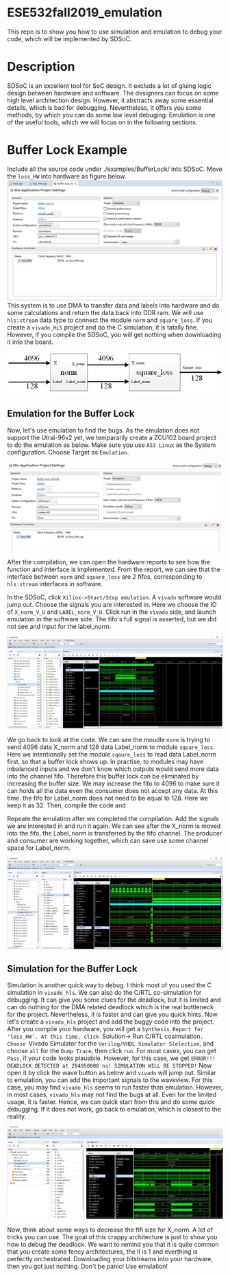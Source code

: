 # ESE532fall2019_emulation
This repo is to show you how to use simulation and emulation to debug your code, which will be implemented by SDSoC.

# Description
SDSoC is an excellent tool for SoC design. It exclude a lot of gluing logic design between hardware and software. The designers can focus on some high level architection design. However, it abstracts away some essential details, which is bad for debugging. Nevertheless, it offers you some methods, by which you can do some low level debuging. Emulation is one of the useful tools, which we will focus on in the following sections.


# Buffer Lock Example
Include all the source code under ./examples/BufferLock/ into SDSoC. Move the `loss_HW` into hardware as figure below.
![](images/bufferLockConfig.jpg)
This system is to use DMA to transfer data and labels into hardware and do some calculations and return the data back into DDR ram. We will use `hls:stream` data type to connect the module `norm` and `square_loss`. If you create a `vivado_HLS` project and do the C simulation, it is tatally fine. However, if you compile the SDSoC, you will get nothing when downloading it into the board.  

![](images/buffer_lock_system.jpg)


## Emulation for the Buffer Lock
Now, let's use emulation to find the bugs. As the emulation does not support the Utral-96v2 yet, we tempararily create a ZCU102 board project to do the emulation as below. Make sure you use `A53 Linux` as the System configuration. Choose Target as `Emulation`.


![](images/zcu102_bufferlock.jpg)


After the compilation, we can open the hardware reports to see how the function and interface is implemented. From the report, we can see that the interface between `norm` and `square_loss` are 2 fifos, corresponding to `hls:stream` interfaces in software.




In the SDSoC, click `Xilinx->Start/Stop emulation`. A `vivado` software would jump out. Choose the signals you are interested in. Here we choose the IO of `X_norm_V_U` and `LABEL_norm_V_U`. Click run in the `vivado` side, and launch emulation in the software side. The fifo's full signal is asserted, but we did not see and input for the label_norm. 

![](images/fifo_full.jpg)

We go back to look at the code. We can see the moudle `norm` is trying to send 4096 data X_norm and 128 data Label_norm to module `square_loss`. Here we intentionally set the module `sqaure_loss` to read data Label_norm first, so that a buffer lock shows up. In practise, to modules may have inbalanced inputs and we don't know which outputs would send more data into the channel fifo. Therefore this buffer lock can be eliminated by increasing the buffer size. We may increase the fifo to 4096 to make sure it can holds all the data even the consumer does not accept any data. At this time. the fifo for Label_norm does not need to be equal to 128. Here we keep it as 32. Then, compile the code and 

 
Repeate the emulation after we completed the compilation. Add the signals we are interested in and run it again. We can see after the X_norm is moved into the fifo, the Label_norm is transferred by the fifo channel. The producer and consumer are working together, which can save use some channel space for Label_norm.

![](images/nobufferlock.jpg)


## Simulation for the Buffer Lock
Simulation is another quick way to debug. I think most of you used the C simulation in `vivado_hls`. We can also do the C/RTL co-simulation for debugging. It can give you some clues for the deadlock, but it is limited and can do nothing for the DMA related deadlock which is the real bottleneck for the project. Nevertheless, it is faster and can give you quick hints.
Now let's create a `vivado_hls` project and add the buggy code into the project. After you compile your hardware, you will get a `Synthesis Report for 'loss_HW'. At this time, click `Solution-> Run C/RTL cosimulation`. Choose `Vivado Simulator for the `Verilog/VHDL Simulator Slelection`, and choose `all` for the `Dump Trace`, then click `run`. For most cases, you can get `Pass`, if your code looks plausbile. However, for this case, we get `ERROR!!! DEADLOCK DETECTED at 284950000 ns! SIMULATION WILL BE STOPPED!` Now open it by click the wave button as below and `vivado` will jump out. Similar to emulation, you can add the important signals to the waveview. For this case, you may find `vivado_hls` seems to run faster than emulation. However, in most cases, `vivado_hls` may not find the bugs at all. Even for the limited usage, it is faster. Hence, we can quick start from this and do some quick debugging. If it does not work, go back to emulation, which is closest to the reality. 


![](images/hls_deadlock.jpg)


Now, think about some ways to decrease the fifi size for X_norm. A lot of tricks you can use. The goal of this crappy architecture is just to show you how to debug the deadlock. We want to remind you that it is quite common that you create some fency architectures, the II is 1 and everthing is perfectly orchestrated. Downloading your bitstreams into your hardware, then you got just nothing. Don't be panic! Use emulation!
















